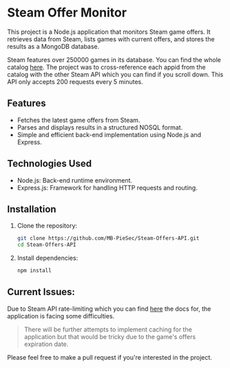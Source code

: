 # Steam Offer Monitor

This project is a Node.js application that monitors Steam game offers. It retrieves data from Steam, lists games with current offers, and stores the results as a MongoDB database.  

Steam features over 250000 games in its database. You can find the whole catalog [here](https://api.steampowered.com/ISteamApps/GetAppList/v0002/?format=json).
The project was to cross-reference each appid from the catalog with the other Steam API which you can find if you scroll down.
This API only accepts 200 requests every 5 minutes. 

## Features  
- Fetches the latest game offers from Steam.  
- Parses and displays results in a structured NOSQL format.  
- Simple and efficient back-end implementation using Node.js and Express.  

## Technologies Used  
- Node.js: Back-end runtime environment.  
- Express.js: Framework for handling HTTP requests and routing.  

## Installation  

1. Clone the repository:  
   ```bash  
   git clone https://github.com/MB-PieSec/Steam-Offers-API.git  
   cd Steam-Offers-API

2. Install dependencies:
   ```bash
   npm install  

## Current Issues:
Due to Steam API rate-limiting which you can find [here](https://github.com/Revadike/InternalSteamWebAPI/wiki/Get-App-Details) the docs for, the application is facing
some difficulties. 
> There will be further attempts to implement caching for the application but that would be tricky due to the game's offers expiration date.

Please feel free to make a pull request if you're interested in the project.
